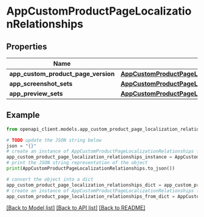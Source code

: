 # AppCustomProductPageLocalizationRelationships


## Properties

Name | Type | Description | Notes
------------ | ------------- | ------------- | -------------
**app_custom_product_page_version** | [**AppCustomProductPageLocalizationRelationshipsAppCustomProductPageVersion**](AppCustomProductPageLocalizationRelationshipsAppCustomProductPageVersion.md) |  | [optional] 
**app_screenshot_sets** | [**AppCustomProductPageLocalizationRelationshipsAppScreenshotSets**](AppCustomProductPageLocalizationRelationshipsAppScreenshotSets.md) |  | [optional] 
**app_preview_sets** | [**AppCustomProductPageLocalizationRelationshipsAppPreviewSets**](AppCustomProductPageLocalizationRelationshipsAppPreviewSets.md) |  | [optional] 

## Example

```python
from openapi_client.models.app_custom_product_page_localization_relationships import AppCustomProductPageLocalizationRelationships

# TODO update the JSON string below
json = "{}"
# create an instance of AppCustomProductPageLocalizationRelationships from a JSON string
app_custom_product_page_localization_relationships_instance = AppCustomProductPageLocalizationRelationships.from_json(json)
# print the JSON string representation of the object
print(AppCustomProductPageLocalizationRelationships.to_json())

# convert the object into a dict
app_custom_product_page_localization_relationships_dict = app_custom_product_page_localization_relationships_instance.to_dict()
# create an instance of AppCustomProductPageLocalizationRelationships from a dict
app_custom_product_page_localization_relationships_from_dict = AppCustomProductPageLocalizationRelationships.from_dict(app_custom_product_page_localization_relationships_dict)
```
[[Back to Model list]](../README.md#documentation-for-models) [[Back to API list]](../README.md#documentation-for-api-endpoints) [[Back to README]](../README.md)


